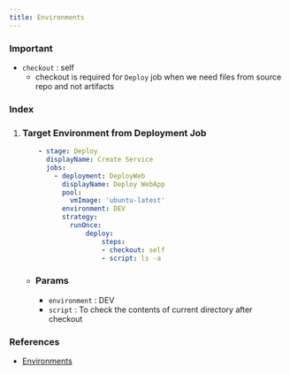 ```yaml
---
title: Environments
---
```


### Important
- `checkout` : self
    - checkout is required for `Deploy` job when we need files from source repo and not artifacts

### Index

1. ### Target Environment from Deployment Job
    ```yaml
        - stage: Deploy
          displayName: Create Service
          jobs:
            - deployment: DeployWeb
              displayName: Deploy WebApp
              pool:
                vmImage: 'ubuntu-latest'
              environment: DEV
              strategy:
                runOnce:
                    deploy:
                        steps:
                        - checkout: self
                        - script: ls -a
    ```
    - ### Params 
        - `environment` : DEV
        - `script` : To check the contents of current directory after checkout
        
### References

- [Environments](https://docs.microsoft.com/en-us/azure/devops/pipelines/process/environments?view=azure-devops)

